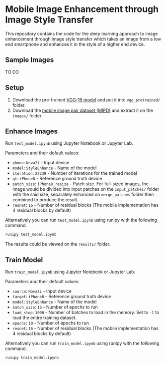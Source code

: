# Mobile Image Enhancement through Image Style Transfer
 
This repository contains the code for the deep learning approach to image enhancement through image style transfer which takes an image from a low end smartphone and enhances it in the style of a higher end device.

## Sample Images
TO DO

## Setup

1. Download the pre-trained [VGG-19 model](https://drive.google.com/file/d/0BwOLOmqkYj-jMGRwaUR2UjhSNDQ/view?usp=sharing) and put it into `vgg_pretrained/` folder.
2. Download the [mobile image pair dataset (MIPD)](https://drive.google.com/open?id=1CmDvlpZbZuoVQ8keSA-oIaZgVIo2ueI7) and extract it on the `images/` folder.

## Enhance Images

Run `test_model.ipynb` using Jupyter Notebook or Jupyter Lab.

Parameters and their default values:
* `phone`: `Nova2i` - Input device
* `model`: `StyleEnhance` - Name of the model
* `iteration`: `27239` - Number of iterations for the trained model
* `gt`: `iPhone8` - Reference ground truth device
* `patch_size`: `iPhone8_resize` - Patch size. For full-sized images, the image would be divided into input patches on the `input_patches/` folder with the said size, separately enhanced on `merge_patches` folder then combined to produce the result.
* `resnet`: `16` - Number of residual blocks (The mobile implementation has 4 residual blocks by default)

Alternatively you can run `test_model.ipynb` using runipy with the following command.
```bash
runipy test_model.ipynb
```
The results could be viewed on the `results/` folder.

## Train Model
Run `train_model.ipynb` using Jupyter Notebook or Jupyter Lab.

Parameters and their default values:
* `source`: `Nova2i` - Input device
* `target`: `iPhone8` - Reference ground truth device
* `model`: `StyleEnhance` - Name of the model
* `batch_size`: `16` - Number of epochs to run
* `load_step`: `1000` - Number of batches to load in the memory. Set to `-1` to load the entire training dataset.
* `epochs`: `10` - Number of epochs to run
* `resnet`: `16` - Number of residual blocks (The mobile implementation has 4 residual blocks by default)

Alternatively you can run `train_model.ipynb` using runipy with the following command.
```bash
runipy train_model.ipynb
```
